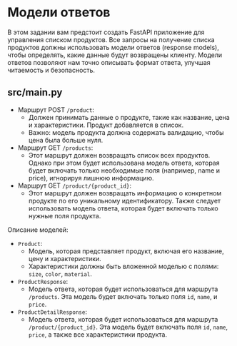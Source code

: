 # Модели ответов

В этом задании вам предстоит создать FastAPI приложение для управления списком продуктов. Все запросы на получение списка продуктов должны использовать модели ответов (response models), чтобы определять, какие данные будут возвращены клиенту. Модели ответов позволяют нам точно описывать формат ответа, улучшая читаемость и безопасность.

## src/main.py

- Маршрут POST `/product`:
    - Должен принимать данные о продукте, такие как название, цена и характеристики. Продукт добавляется в список.
    - Важно: модель продукта должна содержать валидацию, чтобы цена была больше нуля.
- Маршрут GET `/products`:
    - Этот маршрут должен возвращать список всех продуктов. Однако при этом будет использована модель ответа, которая будет включать только необходимые поля (например, name и price), игнорируя лишнюю информацию.
- Маршрут GET `/product/{product_id}`:
    - Этот маршрут должен возвращать информацию о конкретном продукте по его уникальному идентификатору. Также следует использовать модель ответа, которая будет включать только нужные поля продукта.

Описание моделей:

- `Product`:
    - Модель, которая представляет продукт, включая его название, цену и характеристики.
    - Характеристики должны быть вложенной моделью с полями: `size`, `color`, `material`.
- `ProductResponse`:
    - Модель ответа, которая будет использоваться для маршрута `/products`. Эта модель будет включать только поля `id`, `name`, и `price`.
- `ProductDetailResponse`:
    - Модель ответа, которая будет использоваться для маршрута `/product/{product_id}`. Эта модель будет включать поля `id`, `name`, `price`, а также все характеристики продукта.